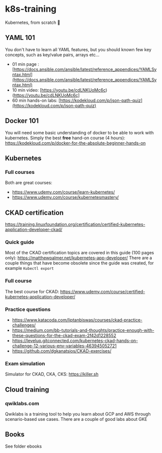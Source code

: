 # k8s-training
Kubernetes, from scratch 🚀

## YAML 101
You don't have to learn all YAML features, but you should known few key concepts, such as key/value pairs, arrays etc...
* 01 min page : [https://docs.ansible.com/ansible/latest/reference_appendices/YAMLSyntax.html](https://docs.ansible.com/ansible/latest/reference_appendices/YAMLSyntax.html)
* 10 min video: [https://youtu.be/cdLNKUoMc6c)(https://youtu.be/cdLNKUoMc6c]
* 60 min hands-on labs: [https://kodekloud.com/p/json-path-quiz](https://kodekloud.com/p/json-path-quiz)

## Docker 101
You will need some basic understanding of docker to be able to work with kubernetes. 
Simply the best **free** hand-on course (4 hours): https://kodekloud.com/p/docker-for-the-absolute-beginner-hands-on

## Kubernetes

### Full courses
Both are great courses:
* https://www.udemy.com/course/learn-kubernetes/
* https://www.udemy.com/course/kubernetesmastery/

## CKAD certification
https://training.linuxfoundation.org/certification/certified-kubernetes-application-developer-ckad/

### Quick guide
Most of the CKAD certification topics are covered in this guide (100 pages only): https://matthewpalmer.net/kubernetes-app-developer/
There are a couple things that have become obsolete since the guide was created, for example ```Kubectl export```

### Full course
The best course for CKAD: https://www.udemy.com/course/certified-kubernetes-application-developer/

### Practice questions
* https://www.katacoda.com/liptanbiswas/courses/ckad-practice-challenges/
* https://medium.com/bb-tutorials-and-thoughts/practice-enough-with-these-questions-for-the-ckad-exam-2f42d1228552
* https://levelup.gitconnected.com/kubernetes-ckad-hands-on-challenge-12-various-env-variables-463945052721
* https://github.com/dgkanatsios/CKAD-exercises/

### Exam simulation
Simulator for CKAD, CKA, CKS: https://killer.sh

## Cloud training
### qwiklabs.com
Qwiklabs is a training tool to help you learn about GCP and AWS through scenario-based use cases. There are a couple of good labs about GKE

## Books
See folder ebooks


